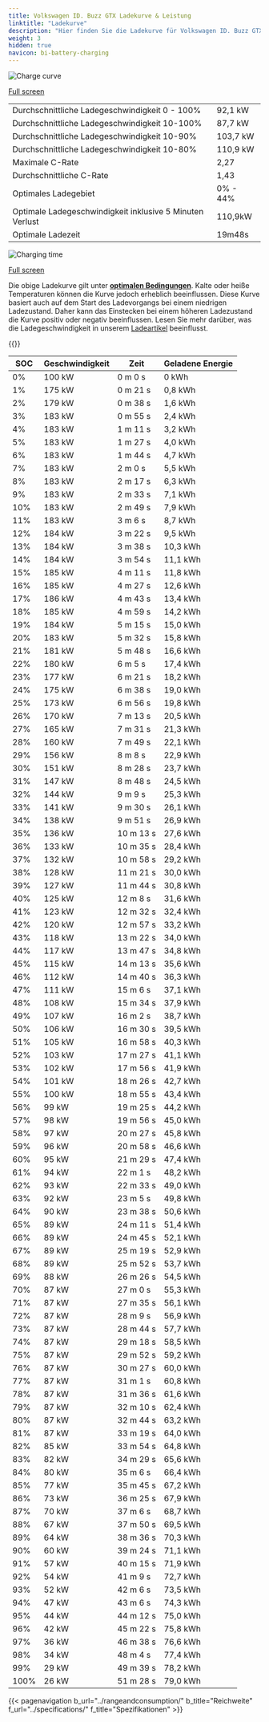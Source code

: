 ```yaml
---
title: Volkswagen ID. Buzz GTX Ladekurve & Leistung
linktitle: "Ladekurve"
description: "Hier finden Sie die Ladekurve für Volkswagen ID. Buzz GTX."
weight: 3
hidden: true
navicon: bi-battery-charging
---
```

<!-- markdownlint-disable MD033 -->
<img src="/images/models/volkswagen/id._buzz/id._buzz_gtx/chargingcurve.svg" alt="Charge curve" class="img-fluid">

[Full screen](/images/models/volkswagen/id._buzz/id._buzz_gtx/chargingcurve.svg)


<table class="table table-striped border">
<tbody>
<tr>
<td>Durchschnittliche Ladegeschwindigkeit 0 - 100%</td><td>92,1 kW</td>
</tr>
<tr>
<td>Durchschnittliche Ladegeschwindigkeit 10-100%</td><td>87,7 kW</td>
</tr>
<tr>
<td>Durchschnittliche Ladegeschwindigkeit 10-90%</td><td>103,7 kW</td>
</tr>
<tr>
<td>Durchschnittliche Ladegeschwindigkeit 10-80%</td><td>110,9 kW</td>
</tr>
<tr>
<td>Maximale C-Rate</td><td>2,27</td>
</tr>
<tr>
<td>Durchschnittliche C-Rate</td><td>1,43</td>
</tr>
<tr>
<td>Optimales Ladegebiet</td><td>0% - 44%</td>
</tr>
<tr>
<td>Optimale Ladegeschwindigkeit inklusive 5 Minuten Verlust</td><td>110,9kW</td>
</tr>
<tr>
<td>Optimale Ladezeit</td><td>19m48s</td>
</tr>
</tbody>
</table>
<img src="/images/models/volkswagen/id._buzz/id._buzz_gtx/chargingtime.svg" alt="Charging time" class="img-fluid">

[Full screen](/images/models/volkswagen/id._buzz/id._buzz_gtx/chargingtime.svg)


Die obige Ladekurve gilt unter **[optimalen Bedingungen](../../../../../technology/battery/charging/#temperature)**. Kalte oder heiße Temperaturen können die Kurve jedoch erheblich beeinflussen. Diese Kurve basiert auch auf dem Start des Ladevorgangs bei einem niedrigen Ladezustand. Daher kann das Einstecken bei einem höheren Ladezustand die Kurve positiv oder negativ beeinflussen. Lesen Sie mehr darüber, was die Ladegeschwindigkeit in unserem [Ladeartikel](../../../../../technology/battery/charging/) beeinflusst.


{{<evkxdisplayaddarticle />}}
<table class="table table-striped border">
<thead>
<tr><th>SOC</th><th>Geschwindigkeit</th><th>Zeit</th><th>Geladene Energie</th></tr>
</thead>
<tbody>
<tr>
<td>0%</td><td>100 kW</td><td> 0 m 0 s </td><td>0 kWh </td>
</tr>
<tr>
<td>1%</td><td>175 kW</td><td> 0 m 21 s </td><td>0,8 kWh </td>
</tr>
<tr>
<td>2%</td><td>179 kW</td><td> 0 m 38 s </td><td>1,6 kWh </td>
</tr>
<tr>
<td>3%</td><td>183 kW</td><td> 0 m 55 s </td><td>2,4 kWh </td>
</tr>
<tr>
<td>4%</td><td>183 kW</td><td> 1 m 11 s </td><td>3,2 kWh </td>
</tr>
<tr>
<td>5%</td><td>183 kW</td><td> 1 m 27 s </td><td>4,0 kWh </td>
</tr>
<tr>
<td>6%</td><td>183 kW</td><td> 1 m 44 s </td><td>4,7 kWh </td>
</tr>
<tr>
<td>7%</td><td>183 kW</td><td> 2 m 0 s </td><td>5,5 kWh </td>
</tr>
<tr>
<td>8%</td><td>183 kW</td><td> 2 m 17 s </td><td>6,3 kWh </td>
</tr>
<tr>
<td>9%</td><td>183 kW</td><td> 2 m 33 s </td><td>7,1 kWh </td>
</tr>
<tr>
<td>10%</td><td>183 kW</td><td> 2 m 49 s </td><td>7,9 kWh </td>
</tr>
<tr>
<td>11%</td><td>183 kW</td><td> 3 m 6 s </td><td>8,7 kWh </td>
</tr>
<tr>
<td>12%</td><td>184 kW</td><td> 3 m 22 s </td><td>9,5 kWh </td>
</tr>
<tr>
<td>13%</td><td>184 kW</td><td> 3 m 38 s </td><td>10,3 kWh </td>
</tr>
<tr>
<td>14%</td><td>184 kW</td><td> 3 m 54 s </td><td>11,1 kWh </td>
</tr>
<tr>
<td>15%</td><td>185 kW</td><td> 4 m 11 s </td><td>11,8 kWh </td>
</tr>
<tr>
<td>16%</td><td>185 kW</td><td> 4 m 27 s </td><td>12,6 kWh </td>
</tr>
<tr>
<td>17%</td><td>186 kW</td><td> 4 m 43 s </td><td>13,4 kWh </td>
</tr>
<tr>
<td>18%</td><td>185 kW</td><td> 4 m 59 s </td><td>14,2 kWh </td>
</tr>
<tr>
<td>19%</td><td>184 kW</td><td> 5 m 15 s </td><td>15,0 kWh </td>
</tr>
<tr>
<td>20%</td><td>183 kW</td><td> 5 m 32 s </td><td>15,8 kWh </td>
</tr>
<tr>
<td>21%</td><td>181 kW</td><td> 5 m 48 s </td><td>16,6 kWh </td>
</tr>
<tr>
<td>22%</td><td>180 kW</td><td> 6 m 5 s </td><td>17,4 kWh </td>
</tr>
<tr>
<td>23%</td><td>177 kW</td><td> 6 m 21 s </td><td>18,2 kWh </td>
</tr>
<tr>
<td>24%</td><td>175 kW</td><td> 6 m 38 s </td><td>19,0 kWh </td>
</tr>
<tr>
<td>25%</td><td>173 kW</td><td> 6 m 56 s </td><td>19,8 kWh </td>
</tr>
<tr>
<td>26%</td><td>170 kW</td><td> 7 m 13 s </td><td>20,5 kWh </td>
</tr>
<tr>
<td>27%</td><td>165 kW</td><td> 7 m 31 s </td><td>21,3 kWh </td>
</tr>
<tr>
<td>28%</td><td>160 kW</td><td> 7 m 49 s </td><td>22,1 kWh </td>
</tr>
<tr>
<td>29%</td><td>156 kW</td><td> 8 m 8 s </td><td>22,9 kWh </td>
</tr>
<tr>
<td>30%</td><td>151 kW</td><td> 8 m 28 s </td><td>23,7 kWh </td>
</tr>
<tr>
<td>31%</td><td>147 kW</td><td> 8 m 48 s </td><td>24,5 kWh </td>
</tr>
<tr>
<td>32%</td><td>144 kW</td><td> 9 m 9 s </td><td>25,3 kWh </td>
</tr>
<tr>
<td>33%</td><td>141 kW</td><td> 9 m 30 s </td><td>26,1 kWh </td>
</tr>
<tr>
<td>34%</td><td>138 kW</td><td> 9 m 51 s </td><td>26,9 kWh </td>
</tr>
<tr>
<td>35%</td><td>136 kW</td><td> 10 m 13 s </td><td>27,6 kWh </td>
</tr>
<tr>
<td>36%</td><td>133 kW</td><td> 10 m 35 s </td><td>28,4 kWh </td>
</tr>
<tr>
<td>37%</td><td>132 kW</td><td> 10 m 58 s </td><td>29,2 kWh </td>
</tr>
<tr>
<td>38%</td><td>128 kW</td><td> 11 m 21 s </td><td>30,0 kWh </td>
</tr>
<tr>
<td>39%</td><td>127 kW</td><td> 11 m 44 s </td><td>30,8 kWh </td>
</tr>
<tr>
<td>40%</td><td>125 kW</td><td> 12 m 8 s </td><td>31,6 kWh </td>
</tr>
<tr>
<td>41%</td><td>123 kW</td><td> 12 m 32 s </td><td>32,4 kWh </td>
</tr>
<tr>
<td>42%</td><td>120 kW</td><td> 12 m 57 s </td><td>33,2 kWh </td>
</tr>
<tr>
<td>43%</td><td>118 kW</td><td> 13 m 22 s </td><td>34,0 kWh </td>
</tr>
<tr>
<td>44%</td><td>117 kW</td><td> 13 m 47 s </td><td>34,8 kWh </td>
</tr>
<tr>
<td>45%</td><td>115 kW</td><td> 14 m 13 s </td><td>35,6 kWh </td>
</tr>
<tr>
<td>46%</td><td>112 kW</td><td> 14 m 40 s </td><td>36,3 kWh </td>
</tr>
<tr>
<td>47%</td><td>111 kW</td><td> 15 m 6 s </td><td>37,1 kWh </td>
</tr>
<tr>
<td>48%</td><td>108 kW</td><td> 15 m 34 s </td><td>37,9 kWh </td>
</tr>
<tr>
<td>49%</td><td>107 kW</td><td> 16 m 2 s </td><td>38,7 kWh </td>
</tr>
<tr>
<td>50%</td><td>106 kW</td><td> 16 m 30 s </td><td>39,5 kWh </td>
</tr>
<tr>
<td>51%</td><td>105 kW</td><td> 16 m 58 s </td><td>40,3 kWh </td>
</tr>
<tr>
<td>52%</td><td>103 kW</td><td> 17 m 27 s </td><td>41,1 kWh </td>
</tr>
<tr>
<td>53%</td><td>102 kW</td><td> 17 m 56 s </td><td>41,9 kWh </td>
</tr>
<tr>
<td>54%</td><td>101 kW</td><td> 18 m 26 s </td><td>42,7 kWh </td>
</tr>
<tr>
<td>55%</td><td>100 kW</td><td> 18 m 55 s </td><td>43,4 kWh </td>
</tr>
<tr>
<td>56%</td><td>99 kW</td><td> 19 m 25 s </td><td>44,2 kWh </td>
</tr>
<tr>
<td>57%</td><td>98 kW</td><td> 19 m 56 s </td><td>45,0 kWh </td>
</tr>
<tr>
<td>58%</td><td>97 kW</td><td> 20 m 27 s </td><td>45,8 kWh </td>
</tr>
<tr>
<td>59%</td><td>96 kW</td><td> 20 m 58 s </td><td>46,6 kWh </td>
</tr>
<tr>
<td>60%</td><td>95 kW</td><td> 21 m 29 s </td><td>47,4 kWh </td>
</tr>
<tr>
<td>61%</td><td>94 kW</td><td> 22 m 1 s </td><td>48,2 kWh </td>
</tr>
<tr>
<td>62%</td><td>93 kW</td><td> 22 m 33 s </td><td>49,0 kWh </td>
</tr>
<tr>
<td>63%</td><td>92 kW</td><td> 23 m 5 s </td><td>49,8 kWh </td>
</tr>
<tr>
<td>64%</td><td>90 kW</td><td> 23 m 38 s </td><td>50,6 kWh </td>
</tr>
<tr>
<td>65%</td><td>89 kW</td><td> 24 m 11 s </td><td>51,4 kWh </td>
</tr>
<tr>
<td>66%</td><td>89 kW</td><td> 24 m 45 s </td><td>52,1 kWh </td>
</tr>
<tr>
<td>67%</td><td>89 kW</td><td> 25 m 19 s </td><td>52,9 kWh </td>
</tr>
<tr>
<td>68%</td><td>89 kW</td><td> 25 m 52 s </td><td>53,7 kWh </td>
</tr>
<tr>
<td>69%</td><td>88 kW</td><td> 26 m 26 s </td><td>54,5 kWh </td>
</tr>
<tr>
<td>70%</td><td>87 kW</td><td> 27 m 0 s </td><td>55,3 kWh </td>
</tr>
<tr>
<td>71%</td><td>87 kW</td><td> 27 m 35 s </td><td>56,1 kWh </td>
</tr>
<tr>
<td>72%</td><td>87 kW</td><td> 28 m 9 s </td><td>56,9 kWh </td>
</tr>
<tr>
<td>73%</td><td>87 kW</td><td> 28 m 44 s </td><td>57,7 kWh </td>
</tr>
<tr>
<td>74%</td><td>87 kW</td><td> 29 m 18 s </td><td>58,5 kWh </td>
</tr>
<tr>
<td>75%</td><td>87 kW</td><td> 29 m 52 s </td><td>59,2 kWh </td>
</tr>
<tr>
<td>76%</td><td>87 kW</td><td> 30 m 27 s </td><td>60,0 kWh </td>
</tr>
<tr>
<td>77%</td><td>87 kW</td><td> 31 m 1 s </td><td>60,8 kWh </td>
</tr>
<tr>
<td>78%</td><td>87 kW</td><td> 31 m 36 s </td><td>61,6 kWh </td>
</tr>
<tr>
<td>79%</td><td>87 kW</td><td> 32 m 10 s </td><td>62,4 kWh </td>
</tr>
<tr>
<td>80%</td><td>87 kW</td><td> 32 m 44 s </td><td>63,2 kWh </td>
</tr>
<tr>
<td>81%</td><td>87 kW</td><td> 33 m 19 s </td><td>64,0 kWh </td>
</tr>
<tr>
<td>82%</td><td>85 kW</td><td> 33 m 54 s </td><td>64,8 kWh </td>
</tr>
<tr>
<td>83%</td><td>82 kW</td><td> 34 m 29 s </td><td>65,6 kWh </td>
</tr>
<tr>
<td>84%</td><td>80 kW</td><td> 35 m 6 s </td><td>66,4 kWh </td>
</tr>
<tr>
<td>85%</td><td>77 kW</td><td> 35 m 45 s </td><td>67,2 kWh </td>
</tr>
<tr>
<td>86%</td><td>73 kW</td><td> 36 m 25 s </td><td>67,9 kWh </td>
</tr>
<tr>
<td>87%</td><td>70 kW</td><td> 37 m 6 s </td><td>68,7 kWh </td>
</tr>
<tr>
<td>88%</td><td>67 kW</td><td> 37 m 50 s </td><td>69,5 kWh </td>
</tr>
<tr>
<td>89%</td><td>64 kW</td><td> 38 m 36 s </td><td>70,3 kWh </td>
</tr>
<tr>
<td>90%</td><td>60 kW</td><td> 39 m 24 s </td><td>71,1 kWh </td>
</tr>
<tr>
<td>91%</td><td>57 kW</td><td> 40 m 15 s </td><td>71,9 kWh </td>
</tr>
<tr>
<td>92%</td><td>54 kW</td><td> 41 m 9 s </td><td>72,7 kWh </td>
</tr>
<tr>
<td>93%</td><td>52 kW</td><td> 42 m 6 s </td><td>73,5 kWh </td>
</tr>
<tr>
<td>94%</td><td>47 kW</td><td> 43 m 6 s </td><td>74,3 kWh </td>
</tr>
<tr>
<td>95%</td><td>44 kW</td><td> 44 m 12 s </td><td>75,0 kWh </td>
</tr>
<tr>
<td>96%</td><td>42 kW</td><td> 45 m 22 s </td><td>75,8 kWh </td>
</tr>
<tr>
<td>97%</td><td>36 kW</td><td> 46 m 38 s </td><td>76,6 kWh </td>
</tr>
<tr>
<td>98%</td><td>34 kW</td><td> 48 m 4 s </td><td>77,4 kWh </td>
</tr>
<tr>
<td>99%</td><td>29 kW</td><td> 49 m 39 s </td><td>78,2 kWh </td>
</tr>
<tr>
<td>100%</td><td>26 kW</td><td> 51 m 28 s </td><td>79,0 kWh </td>
</tr>
</tbody>
</table>


{{< pagenavigation b_url="../rangeandconsumption/" b_title="Reichweite" f_url="../specifications/" f_title="Spezifikationen" >}}

